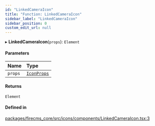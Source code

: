 ```yaml
---
id: "LinkedCameraIcon"
title: "Function: LinkedCameraIcon"
sidebar_label: "LinkedCameraIcon"
sidebar_position: 0
custom_edit_url: null
---
```


▸ **LinkedCameraIcon**(`props`): `Element`

#### Parameters

| Name | Type |
| :------ | :------ |
| `props` | [`IconProps`](../types/IconProps.md) |

#### Returns

`Element`

#### Defined in

[packages/firecms_core/src/icons/components/LinkedCameraIcon.tsx:3](https://github.com/FireCMSco/firecms/blob/d45f3739/packages/firecms_core/src/icons/components/LinkedCameraIcon.tsx#L3)
